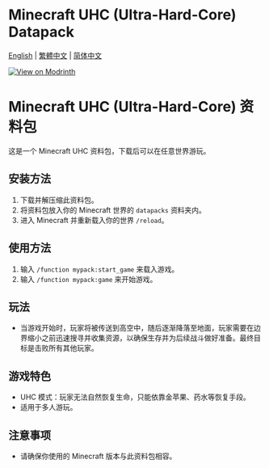 # Minecraft UHC (Ultra-Hard-Core) Datapack

[English](README.md) | [繁體中文](README_ZH.md) | [简体中文](README_ZH.md)

[![View on Modrinth](https://img.shields.io/badge/Modrinth-UHC__Datapack-green?style=for-the-badge&logo=modrinth)](https://modrinth.com/datapack/uhc_datapack)
# Minecraft UHC (Ultra-Hard-Core) 资料包

这是一个 Minecraft UHC 资料包，下载后可以在任意世界游玩。

## 安装方法

1. 下载并解压缩此资料包。
2. 将资料包放入你的 Minecraft 世界的 `datapacks` 资料夹内。
3. 进入 Minecraft 并重新载入你的世界 `/reload`。

## 使用方法

1. 输入 `/function mypack:start_game` 来载入游戏。
2. 输入 `/function mypack:game` 来开始游戏。

## 玩法
- 当游戏开始时，玩家将被传送到高空中，随后逐渐降落至地面，玩家需要在边界缩小之前迅速搜寻并收集资源，以确保生存并为后续战斗做好准备。最终目标是击败所有其他玩家。

## 游戏特色

- UHC 模式：玩家无法自然恢复生命，只能依靠金苹果、药水等恢复手段。
- 适用于多人游玩。

## 注意事项

- 请确保你使用的 Minecraft 版本与此资料包相容。
<!-- Chinese content end -->
